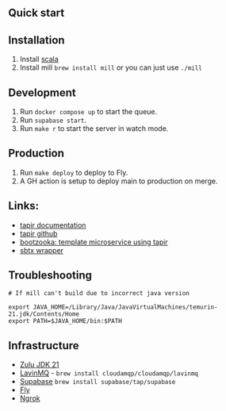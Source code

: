 ## Quick start

## Installation
1. Install [scala](https://www.scala-lang.org/download/)
2. Install mill `brew install mill` or you can just use `./mill`

## Development
1. Run `docker compose up` to start the queue.
2. Run `supabase start`.
3. Run `make r` to start the server in watch mode.

## Production
1. Run `make deploy` to deploy to Fly.
2. A GH action is setup to deploy main to production on merge.

## Links:

* [tapir documentation](https://tapir.softwaremill.com/en/latest/)
* [tapir github](https://github.com/softwaremill/tapir)
* [bootzooka: template microservice using tapir](https://softwaremill.github.io/bootzooka/)
* [sbtx wrapper](https://github.com/dwijnand/sbt-extras#installation)

## Troubleshooting

```
# If mill can't build due to incorrect java version

export JAVA_HOME=/Library/Java/JavaVirtualMachines/temurin-21.jdk/Contents/Home
export PATH=$JAVA_HOME/bin:$PATH
```

## Infrastructure
* [Zulu JDK 21](https://www.azul.com/downloads/#zulu)
* [LavinMQ](https://lavinmq.com/documentation/installation-guide) - `brew install cloudamqp/cloudamqp/lavinmq`
* [Supabase](https://supabase.com/docs/guides/cli/getting-started) `brew install supabase/tap/supabase`
* [Fly](https://fly.io)
* [Ngrok](https://dashboard.ngrok.com/get-started/setup/macos)
